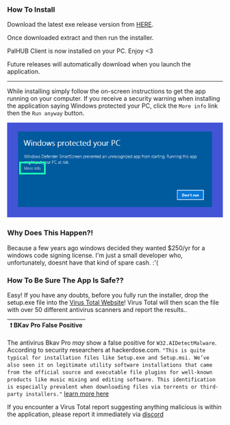 
### How To Install
Download the latest exe release version from [HERE](https://github.com/Dekita/palhub-client/releases). 

Once downloaded extract and then run the installer.

PalHUB Client is now installed on your PC. Enjoy <3

Future releases will automatically download when you launch the application. 
<hr class="mt-1">

While installing simply follow the on-screen instructions to get the app running on your computer. If you receive a security warning when installing the application saying Windows protected your PC, click the `More info` link then the `Run anyway` button.
<div align="center">
    <img style="max-height: 256px; width: auto;" src="/resources/app-warning.png" title="app-warning-image" />
</div>


### Why Does This Happen?! 
Because a few years ago windows decided they wanted $250/yr for a windows code signing license. I'm just a small developer who, unfortunately, doesnt have that kind of spare cash. :'( 


### How To Be Sure The App Is Safe??
Easy! If you have any doubts, before you fully run the installer, drop the setup.exe file into the [Virus Total Website](https://www.virustotal.com)! Virus Total will then scan the file with over 50 different antivirus scanners and report the results.. 

| :exclamation: BKav Pro False Positive |
|---|
The antivirus Bkav Pro *may* show a false positive for `W32.AIDetectMalware`. According to security researchers at hackerdose.com. `"This is quite typical for installation files like Setup.exe and Setup.msi. We’ve also seen it on legitimate utility software installations that came from the official source and executable file plugins for well-known products like music mixing and editing software. This identification is especially prevalent when downloading files via torrents or third-party installers."` [learn more here](https://hackerdose.com/malware/w32-aidetectmalware-bkav-pro/)

If you encounter a Virus Total report suggesting anything malicious is within the application, please report it immediately via [discord](https://discord.gg/WyTdramBkm)
